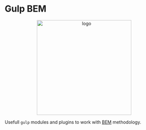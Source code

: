 # Gulp BEM

<div align="center">
    <img width="300" height="300" src="https://rawgithub.com/gulp-bem/gulp-bem/master/logo.svg" alt="logo" />
</div>

Usefull `gulp` modules and plugins to work with [BEM][] methodology.

[BEM]: https://bem.info
